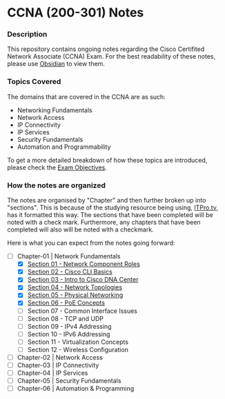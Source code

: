 # CCNA (200-301) Notes

### Description

This repository contains ongoing notes regarding the Cisco Certifited Network Associate (CCNA) Exam. For the best readability of these notes, please use [Obsidian](https://obsidian.md) to view them. 

### Topics Covered

The domains that are covered in the CCNA are as such:

- Networking Fundamentals
- Network Access
- IP Connectivity
- IP Services
- Security Fundamentals
- Automation and Programmability

To get a more detailed breakdown of how these topics are introduced, please check the [Exam Objectives](docs/pdfs/200-301-CCNA-v1.0.pdf). 

### How the notes are organized

The notes are organised by "Chapter" and then further broken up into "sections". This is because of the studying resource being using, [ITPro.tv](https://www.itpro.tv/), has it formatted this way. 
The sections that have been completed will be noted with a check mark. Furthermore, any chapters that have been completed will also will be noted with a checkmark.

Here is what you can expect from the notes going forward:

- [ ] Chapter-01 | Network Fundamentals 
	- [x] [Section 01 - Network Component Roles](chapter-01/01-NetworkComponentRoles.md)
	- [x] [Section 02 - Cisco CLI Basics](chapter-01/02-CiscoCLIBasics.md)
	- [x] [Section 03 - Intro to Cisco DNA Center](chapter-01/03-CiscoDNACenter.md)
	- [x] [Section 04 - Network Topologies](chapter-01/04-NetworkTopologies.md)
	- [x] [Section 05 - Physical Networking](chapter-01/05-PhysicalNetworking.md)
	- [x] [Section 06 - PoE Concepts](chapter-01/06-PoEConcepts.md)
	- [ ] Section 07 - Common Interface Issues
	- [ ] Section 08 - TCP and UDP
	- [ ] Section 09 - IPv4 Addressing
	- [ ] Section 10 - IPv6 Addressing
	- [ ] Section 11 - Virtualization Concepts
	- [ ] Section 12 - Wireless Configuration
- [ ] Chapter-02 | Network Access
- [ ] Chapter-03 | IP Connectivity
- [ ] Chapter-04 | IP Services
- [ ] Chapter-05 | Security Fundamentals
- [ ] Chapter-06 | Automation & Programming
